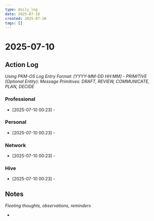 ```yaml
---
type: daily_log
date: 2025-07-10
created: 2025-07-10
tags: []
---
```


# 2025-07-10

## Action Log

_Using PKM-OS Log Entry Format: [YYYY-MM-DD HH:MM] - PRIMITIVE (Optional Entity): Message_
_Primitives: DRAFT, REVIEW, COMMUNICATE, PLAN, DECIDE_

### Professional

- [2025-07-10 00:23] - 

### Personal

- [2025-07-10 00:23] - 

### Network

- [2025-07-10 00:23] - 

### Hive

- [2025-07-10 00:23] - 

## Notes

_Fleeting thoughts, observations, reminders_

-
